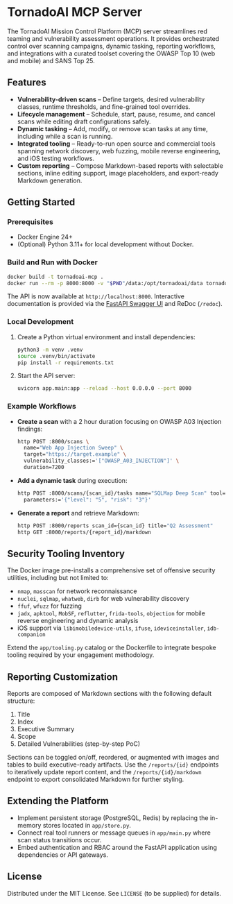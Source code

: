 # TornadoAI MCP Server

The TornadoAI Mission Control Platform (MCP) server streamlines red teaming and vulnerability assessment 
operations. It provides orchestrated control over scanning campaigns, dynamic tasking, reporting workflows, 
and integrations with a curated toolset covering the OWASP Top 10 (web and mobile) and SANS Top 25.

## Features

- **Vulnerability-driven scans** – Define targets, desired vulnerability classes, runtime thresholds, and
  fine-grained tool overrides.
- **Lifecycle management** – Schedule, start, pause, resume, and cancel scans while editing draft
  configurations safely.
- **Dynamic tasking** – Add, modify, or remove scan tasks at any time, including while a scan is running.
- **Integrated tooling** – Ready-to-run open source and commercial tools spanning network discovery,
  web fuzzing, mobile reverse engineering, and iOS testing workflows.
- **Custom reporting** – Compose Markdown-based reports with selectable sections, inline editing support,
  image placeholders, and export-ready Markdown generation.

## Getting Started

### Prerequisites

- Docker Engine 24+
- (Optional) Python 3.11+ for local development without Docker.

### Build and Run with Docker

```bash
docker build -t tornadoai-mcp .
docker run --rm -p 8000:8000 -v "$PWD"/data:/opt/tornadoai/data tornadoai-mcp
```

The API is now available at `http://localhost:8000`. Interactive documentation is provided via the
[FastAPI Swagger UI](http://localhost:8000/docs) and ReDoc (`/redoc`).

### Local Development

1. Create a Python virtual environment and install dependencies:
   ```bash
   python3 -m venv .venv
   source .venv/bin/activate
   pip install -r requirements.txt
   ```
2. Start the API server:
   ```bash
   uvicorn app.main:app --reload --host 0.0.0.0 --port 8000
   ```

### Example Workflows

- **Create a scan** with a 2 hour duration focusing on OWASP A03 Injection findings:
  ```bash
  http POST :8000/scans \
    name="Web App Injection Sweep" \
    target="https://target.example" \
    vulnerability_classes:='["OWASP_A03_INJECTION"]' \
    duration=7200
  ```
- **Add a dynamic task** during execution:
  ```bash
  http POST :8000/scans/{scan_id}/tasks name="SQLMap Deep Scan" tool=sqlmap \
    parameters:='{"level": "5", "risk": "3"}'
  ```
- **Generate a report** and retrieve Markdown:
  ```bash
  http POST :8000/reports scan_id={scan_id} title="Q2 Assessment"
  http GET :8000/reports/{report_id}/markdown
  ```

## Security Tooling Inventory

The Docker image pre-installs a comprehensive set of offensive security utilities, including but not
limited to:

- `nmap`, `masscan` for network reconnaissance
- `nuclei`, `sqlmap`, `whatweb`, `dirb` for web vulnerability discovery
- `ffuf`, `wfuzz` for fuzzing
- `jadx`, `apktool`, `MobSF`, `reflutter`, `frida-tools`, `objection` for mobile reverse engineering and
  dynamic analysis
- iOS support via `libimobiledevice-utils`, `ifuse`, `ideviceinstaller`, `idb-companion`

Extend the `app/tooling.py` catalog or the Dockerfile to integrate bespoke tooling required by your
engagement methodology.

## Reporting Customization

Reports are composed of Markdown sections with the following default structure:

1. Title
2. Index
3. Executive Summary
4. Scope
5. Detailed Vulnerabilities (step-by-step PoC)

Sections can be toggled on/off, reordered, or augmented with images and tables to build executive-ready
artifacts. Use the `/reports/{id}` endpoints to iteratively update report content, and the
`/reports/{id}/markdown` endpoint to export consolidated Markdown for further styling.

## Extending the Platform

- Implement persistent storage (PostgreSQL, Redis) by replacing the in-memory stores located in
  `app/store.py`.
- Connect real tool runners or message queues in `app/main.py` where scan status transitions occur.
- Embed authentication and RBAC around the FastAPI application using dependencies or API gateways.

## License

Distributed under the MIT License. See `LICENSE` (to be supplied) for details.
